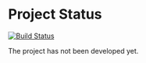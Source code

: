 # Project Status
[![Build Status](https://img.shields.io/badge/build-never_built-lightgrey.svg)](https://github.com/harrybattle/harrybattle.github.io/blob/master/BUILD_STATUS.md)

The project has not been developed yet.
